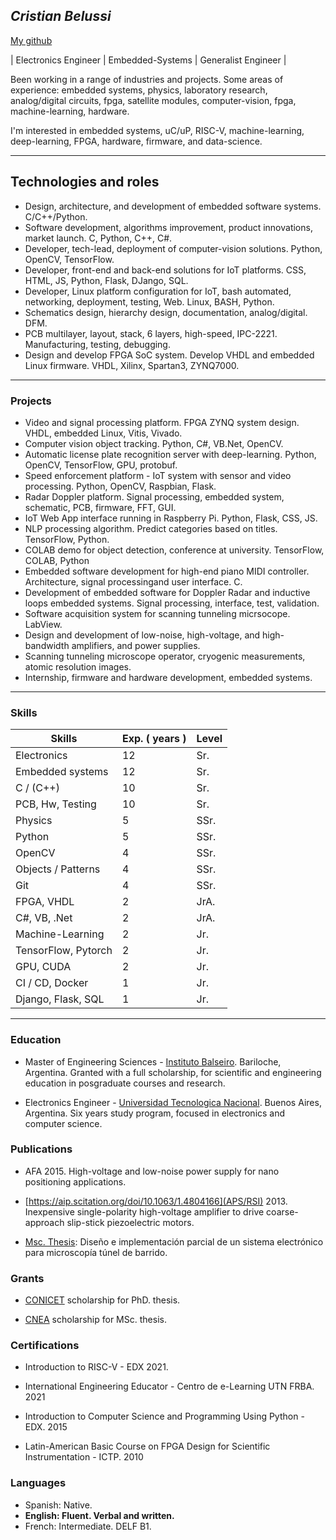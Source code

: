 ## _Cristian Belussi_ 


[My github](https://github.com/xtianhb) 

| Electronics Engineer | Embedded-Systems | Generalist Engineer |

Been working in a range of industries and projects. Some areas of experience: 
embedded systems, physics, laboratory research, analog/digital circuits, fpga,
satellite modules, computer-vision, fpga, machine-learning, hardware.

I'm interested in embedded systems, uC/uP, RISC-V, machine-learning, 
deep-learning, FPGA, hardware, firmware, and data-science.

* * *

## Technologies and roles

- Design, architecture, and development of embedded software systems. C/C++/Python.
- Software development, algorithms improvement, product innovations, market launch. C, Python, C++, C#.
- Developer, tech-lead, deployment of computer-vision solutions. Python, OpenCV, TensorFlow.
- Developer, front-end and back-end solutions for IoT platforms. CSS, HTML, JS, Python, Flask, DJango, SQL.
- Developer, Linux platform configuration for IoT, bash automated, networking, deployment, testing, Web. Linux, BASH, Python.
- Schematics design, hierarchy design, documentation, analog/digital. DFM.
- PCB multilayer, layout, stack, 6 layers, high-speed, IPC-2221. Manufacturing, testing, debugging.
- Design and develop FPGA SoC system. Develop VHDL and embedded Linux firmware. VHDL, Xilinx, Spartan3, ZYNQ7000.

* * *

### Projects

- Video and signal processing platform. FPGA ZYNQ system design. VHDL, embedded Linux, Vitis, Vivado.
- Computer vision object tracking. Python, C#, VB.Net, OpenCV.
- Automatic license plate recognition server with deep-learning. Python, OpenCV, TensorFlow, GPU, protobuf.
- Speed enforcement platform - IoT system with sensor and video processing. Python, OpenCV, Raspbian, Flask.
- Radar Doppler platform. Signal processing, embedded system, schematic, PCB, firmware, FFT, GUI.
- IoT Web App interface running in Raspberry Pi. Python, Flask, CSS, JS.
- NLP processing algorithm. Predict categories based on titles. TensorFlow, Python.
- COLAB demo for object detection, conference at university. TensorFlow, COLAB, Python
- Embedded software development for high-end piano MIDI controller. Architecture, signal processingand user interface. C.
- Development of embedded software for Doppler Radar and inductive loops embedded systems. Signal processing, interface, test, validation.
- Software acquisition system for scanning tunneling micrsocope. LabView.
- Design and development of low-noise, high-voltage, and high-bandwidth amplifiers, and power supplies.
- Scanning tunneling microscope operator, cryogenic measurements, atomic resolution images.
- Internship, firmware and hardware development, embedded systems.

* * *

### Skills

| Skills | Exp. ( years ) | Level |
|-------|--------|---------|
| Electronics | 12  | Sr. |
| Embedded systems | 12  | Sr. |
| C / (C++) | 10  | Sr.  |
| PCB, Hw, Testing   | 10  | Sr. |
| Physics | 5  | SSr. |
| Python | 5 |  SSr. |
| OpenCV | 4  | SSr.|
| Objects / Patterns | 4 |  SSr. |
| Git | 4  | SSr. |
| FPGA, VHDL | 2  | JrA. |
| C#, VB, .Net| 2  | JrA. |
| Machine-Learning | 2  | Jr. |
| TensorFlow, Pytorch | 2  | Jr. |
| GPU, CUDA | 2  | Jr. |
| CI / CD, Docker | 1  | Jr. |
| Django, Flask, SQL | 1 | Jr. |

* * *

### Education

- Master of Engineering Sciences - [Instituto Balseiro](http://ib.edu.ar). Bariloche, Argentina. 
Granted with a full scholarship, for scientific and engineering education in posgraduate courses and research. 

- Electronics Engineer - [Universidad Tecnologica Nacional](http://www.frh.utn.edu.ar/). Buenos Aires, Argentina. Six years study program, focused in electronics and computer science.

### Publications

- AFA 2015. High-voltage and low-noise power supply for nano positioning applications.

- [https://aip.scitation.org/doi/10.1063/1.4804166](APS/RSI) 2013. Inexpensive single-polarity high-voltage amplifier to drive coarse-approach slip-stick piezoelectric motors.

- [Msc. Thesis](https://fisica.cab.cnea.gov.ar/bt/images/7/74/Tesina_Belussi.pdf): Diseño e implementación parcial de un sistema electrónico para microscopía túnel de barrido.

### Grants

- [CONICET](https://www.argentina.gob.ar/cnea) scholarship for PhD. thesis.

- [CNEA](http://cnea.gov.ar) scholarship for MSc. thesis.


### Certifications

- Introduction to RISC-V - EDX 2021.

- International Engineering Educator - Centro de e-Learning UTN FRBA. 2021

- Introduction to Computer Science and Programming Using Python - EDX. 2015

- Latin-American Basic Course on FPGA Design for Scientific Instrumentation - ICTP. 2010

### Languages
- Spanish: Native.
- **English: Fluent. Verbal and written.**
- French: Intermediate. DELF B1.
